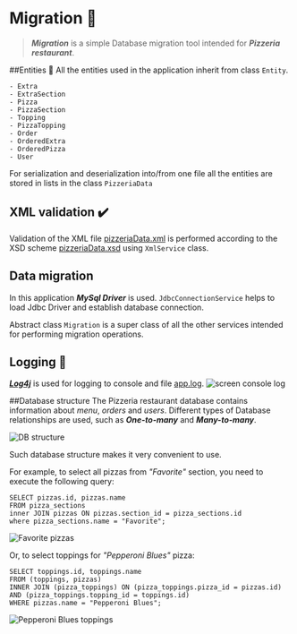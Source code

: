 # Migration :dash:
> ***Migration*** is a simple Database migration tool intended for ***Pizzeria restaurant***.

##Entities :pizza:
All the entities used in the application inherit from class <code>Entity</code>.
```
- Extra
- ExtraSection
- Pizza
- PizzaSection
- Topping
- PizzaTopping
- Order
- OrderedExtra
- OrderedPizza
- User
```
For serialization and deserialization into/from one file 
all the entities are stored in lists in the class <code>PizzeriaData</code> 

## XML validation :heavy_check_mark:
Validation of the XML file [pizzeriaData.xml](https://github.com/polina-krukovich/bsuir-javaweb/blob/master/migration/src/main/resources/pizzeriaData.xml)
is performed according to the XSD scheme [pizzeriaData.xsd](https://github.com/polina-krukovich/bsuir-javaweb/blob/master/migration/src/main/resources/pizzeriaData.xsd) 
using <code>XmlService</code> class.


## Data migration
In this application ***MySql Driver*** is used. <code>JdbcConnectionService</code>
helps to load Jdbc Driver and establish database connection. 

Abstract class <code>Migration</code> is a super class of all the other services
intended for performing migration operations. 

## Logging :pencil:
***[Log4j](https://logging.apache.org/log4j/2.x/)*** is used for logging 
to console and file [app.log](https://github.com/polina-krukovich/bsuir-javaweb/blob/master/migration/src/main/resources/app.log).
![screen console log](https://github.com/polina-krukovich/bsuir-javaweb/blob/master/migration/screenshots/ConsoleLog.png)

##Database structure 
The Pizzeria restaurant database contains information about 
*menu*, *orders* and *users*. Different types of Database relationships are used, 
such as ***One-to-many*** and ***Many-to-many***. 

![DB structure](https://github.com/polina-krukovich/bsuir-javaweb/blob/master/migration/screenshots/DatabaseStructure.png)

 Such database structure makes it very convenient to use. 
 
 For example, to select all pizzas from *"Favorite"* section, you need to execute 
 the following query: 
 
 ```
SELECT pizzas.id, pizzas.name 
FROM pizza_sections
inner JOIN pizzas ON pizzas.section_id = pizza_sections.id
where pizza_sections.name = "Favorite";
``` 

![Favorite pizzas](https://github.com/polina-krukovich/bsuir-javaweb/blob/master/migration/screenshots/FavoritePizzas.png)

Or, to select toppings for *"Pepperoni Blues"* pizza: 

 ```
SELECT toppings.id, toppings.name 
FROM (toppings, pizzas)
INNER JOIN (pizza_toppings) ON (pizza_toppings.pizza_id = pizzas.id) AND (pizza_toppings.topping_id = toppings.id)
WHERE pizzas.name = "Pepperoni Blues";
```

![Pepperoni Blues toppings](https://github.com/polina-krukovich/bsuir-javaweb/blob/master/migration/screenshots/PepperoniBluesToppings.png)
